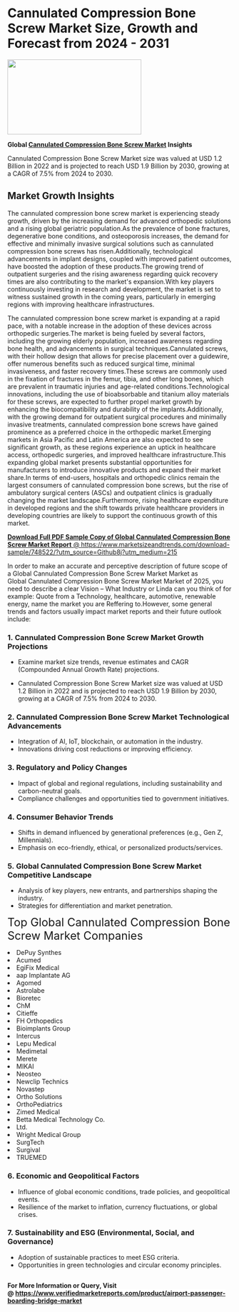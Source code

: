 <H1>Cannulated Compression Bone Screw Market Size, Growth and Forecast from 2024 - 2031</H1><img class="aligncenter size-medium wp-image-584254" src="https://thirdeyenews.in/wp-content/uploads/2024/09/Global-Market-Research-300x168.jpeg" alt="" width="300" height="168" /><p><strong>Global&nbsp;<a href="https://www.marketsizeandtrends.com/download-sample/748522/?utm_source=Github8j?utm_medium=215">Cannulated Compression Bone Screw Market</a> Insights</strong></p><p>Cannulated Compression Bone Screw Market size was valued at USD 1.2 Billion in 2022 and is projected to reach USD 1.9 Billion by 2030, growing at a CAGR of 7.5% from 2024 to 2030.</p><p><h2>Market Growth Insights</h2> <p>The cannulated compression bone screw market is experiencing steady growth, driven by the increasing demand for advanced orthopedic solutions and a rising global geriatric population.As the prevalence of bone fractures, degenerative bone conditions, and osteoporosis increases, the demand for effective and minimally invasive surgical solutions such as cannulated compression bone screws has risen.Additionally, technological advancements in implant designs, coupled with improved patient outcomes, have boosted the adoption of these products.The growing trend of outpatient surgeries and the rising awareness regarding quick recovery times are also contributing to the market's expansion.With key players continuously investing in research and development, the market is set to witness sustained growth in the coming years, particularly in emerging regions with improving healthcare infrastructures.</p> <p><a href="#"></a></p> <p>The cannulated compression bone screw market is expanding at a rapid pace, with a notable increase in the adoption of these devices across orthopedic surgeries.The market is being fueled by several factors, including the growing elderly population, increased awareness regarding bone health, and advancements in surgical techniques.Cannulated screws, with their hollow design that allows for precise placement over a guidewire, offer numerous benefits such as reduced surgical time, minimal invasiveness, and faster recovery times.These screws are commonly used in the fixation of fractures in the femur, tibia, and other long bones, which are prevalent in traumatic injuries and age-related conditions.Technological innovations, including the use of bioabsorbable and titanium alloy materials for these screws, are expected to further propel market growth by enhancing the biocompatibility and durability of the implants.Additionally, with the growing demand for outpatient surgical procedures and minimally invasive treatments, cannulated compression bone screws have gained prominence as a preferred choice in the orthopedic market.Emerging markets in Asia Pacific and Latin America are also expected to see significant growth, as these regions experience an uptick in healthcare access, orthopedic surgeries, and improved healthcare infrastructure.This expanding global market presents substantial opportunities for manufacturers to introduce innovative products and expand their market share.In terms of end-users, hospitals and orthopedic clinics remain the largest consumers of cannulated compression bone screws, but the rise of ambulatory surgical centers (ASCs) and outpatient clinics is gradually changing the market landscape.Furthermore, rising healthcare expenditure in developed regions and the shift towards private healthcare providers in developing countries are likely to support the continuous growth of this market.</p> <p><a href="#"></p><p><span class=""><strong>Download Full PDF Sample Copy of Global Cannulated Compression Bone Screw Market Report</strong> @ <a href="https://www.marketsizeandtrends.com/download-sample/748522/?utm_source=Github8j?utm_medium=215" target="_blank">https://www.marketsizeandtrends.com/download-sample/748522/?utm_source=Github8j?utm_medium=215</a></span></p><p>In order to make an accurate and perceptive description of future scope of a Global&nbsp;Cannulated Compression Bone Screw Market Market as Global&nbsp;Cannulated Compression Bone Screw Market Market of 2025, you need to describe a clear Vision &ndash; What Industry or Linda can you think of for example: Quote from a Technology, healthcare, automotive, renewable energy, name the market you are Reffering to.However, some general trends and factors usually impact market reports and their future outlook include:</p><h3>1.&nbsp;<strong>Cannulated Compression Bone Screw Market Growth Projections</strong></h3><ul><li>Examine market size trends, revenue estimates and CAGR (Compounded Annual Growth Rate) projections.</li><li><p>Cannulated Compression Bone Screw Market size was valued at USD 1.2 Billion in 2022 and is projected to reach USD 1.9 Billion by 2030, growing at a CAGR of 7.5% from 2024 to 2030.</p></li></ul><h3>2.&nbsp;<strong>Cannulated Compression Bone Screw Market Technological Advancements</strong></h3><ul><li>Integration of AI, IoT, blockchain, or automation in the industry.</li><li>Innovations driving cost reductions or improving efficiency.</li></ul><h3>3.&nbsp;<strong>Regulatory and Policy Changes</strong></h3><ul><li>Impact of global and regional regulations, including sustainability and carbon-neutral goals.</li><li>Compliance challenges and opportunities tied to government initiatives.</li></ul><h3>4.&nbsp;<strong>Consumer Behavior Trends</strong></h3><ul><li>Shifts in demand influenced by generational preferences (e.g., Gen Z, Millennials).</li><li>Emphasis on eco-friendly, ethical, or personalized products/services.</li></ul><h3>5.&nbsp;<strong>Global Cannulated Compression Bone Screw Market Competitive Landscape</strong></h3><ul><li>Analysis of key players, new entrants, and partnerships shaping the industry.</li><li>Strategies for differentiation and market penetration.</li></ul><p data-pm-slice="1 1 []"><span style="color: inherit; font-family: inherit; font-size: 25px;">Top Global Cannulated Compression Bone Screw Market Companies</span></p><div class="" data-test-id=""><p><li>DePuy Synthes</li><li> Acumed</li><li> EgiFix Medical</li><li> aap Implantate AG</li><li> Agomed</li><li> Astrolabe</li><li> Bioretec</li><li> ChM</li><li> Citieffe</li><li> FH Orthopedics</li><li> Bioimplants Group</li><li> Intercus</li><li> Lepu Medical</li><li> Medimetal</li><li> Merete</li><li> MIKAI</li><li> Neosteo</li><li> Newclip Technics</li><li> Novastep</li><li> Ortho Solutions</li><li> OrthoPediatrics</li><li> Zimed Medical</li><li> Betta Medical Technology Co.</li><li> Ltd.</li><li> Wright Medical Group</li><li> SurgTech</li><li> Surgival</li><li> TRUEMED</li></p></div><h3>6.&nbsp;<strong>Economic and Geopolitical Factors</strong></h3><ul><li>Influence of global economic conditions, trade policies, and geopolitical events.</li><li>Resilience of the market to inflation, currency fluctuations, or global crises.</li></ul><h3>7.&nbsp;<strong>Sustainability and ESG (Environmental, Social, and Governance)</strong></h3><ul><li>Adoption of sustainable practices to meet ESG criteria.</li><li>Opportunities in green technologies and circular economy principles.</li></ul><h2><strong style="font-size: 14px;">For More Information or Query, Visit @&nbsp;</strong><a style="background-color: #ffffff; font-size: 14px;" href="https://www.marketsizeandtrends.com/report/cannulated-compression-bone-screw-market/" target="_blank">https://www.verifiedmarketreports.com/product/airport-passenger-boarding-bridge-market</a></h2>